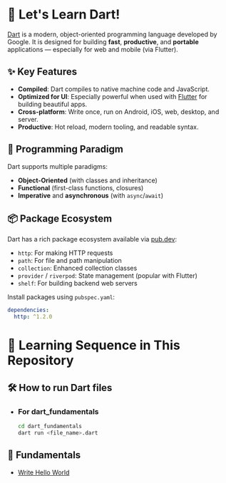 # 🎯 Let's Learn Dart!

[Dart](https://dart.dev/) is a modern, object-oriented programming language developed by Google. It is designed for building **fast**, **productive**, and **portable** applications — especially for web and mobile (via Flutter).

## ✨ Key Features

- **Compiled**: Dart compiles to native machine code and JavaScript.
- **Optimized for UI**: Especially powerful when used with [Flutter](https://flutter.dev) for building beautiful apps.
- **Cross-platform**: Write once, run on Android, iOS, web, desktop, and server.
- **Productive**: Hot reload, modern tooling, and readable syntax.

## 🧭 Programming Paradigm

Dart supports multiple paradigms:
- **Object-Oriented** (with classes and inheritance)
- **Functional** (first-class functions, closures)
- **Imperative** and **asynchronous** (with `async`/`await`)

## 📦 Package Ecosystem

Dart has a rich package ecosystem available via [pub.dev](https://pub.dev):

- `http`: For making HTTP requests
- `path`: For file and path manipulation
- `collection`: Enhanced collection classes
- `provider` / `riverpod`: State management (popular with Flutter)
- `shelf`: For building backend web servers

Install packages using `pubspec.yaml`:

```yaml
dependencies:
  http: ^1.2.0
```

# 🏫 Learning Sequence in This Repository

## 🛠️ How to run Dart files
- ### For dart_fundamentals

    ```bash
    cd dart_fundamentals
    dart run <file_name>.dart
    ```

## 📝 Fundamentals
- [Write Hello World](dart_fundamentals/helloworld.dart)